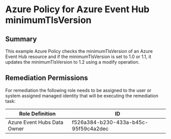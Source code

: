 # Azure Policy for Azure Event Hub minimumTlsVersion

## Summary

This example Azure Policy checks the minimumTlsVersion of an Azure Event Hub resource and if the minimumTlsVersion is set to 1.0 or 1.1, it updates the minimumTlsVersion to 1.2 using a modify operation.

## Remediation Permissions

For remediation the following role needs to be assigned to the user or system assigned managed identity that will be executing the remediation task:

| Role Definition             | ID                                   |
|-----------------------------|--------------------------------------|
| Azure Event Hubs Data Owner | f526a384-b230-433a-b45c-95f59c4a2dec |  